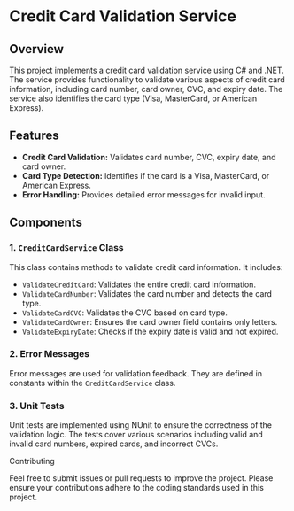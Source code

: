 # Credit Card Validation Service

## Overview

This project implements a credit card validation service using C# and .NET. The service provides functionality to validate various aspects of credit card information, including card number, card owner, CVC, and expiry date. The service also identifies the card type (Visa, MasterCard, or American Express).

## Features

- **Credit Card Validation:** Validates card number, CVC, expiry date, and card owner.
- **Card Type Detection:** Identifies if the card is a Visa, MasterCard, or American Express.
- **Error Handling:** Provides detailed error messages for invalid input.

## Components

### 1. `CreditCardService` Class

This class contains methods to validate credit card information. It includes:
- `ValidateCreditCard`: Validates the entire credit card information.
- `ValidateCardNumber`: Validates the card number and detects the card type.
- `ValidateCardCVC`: Validates the CVC based on card type.
- `ValidateCardOwner`: Ensures the card owner field contains only letters.
- `ValidateExpiryDate`: Checks if the expiry date is valid and not expired.

### 2. Error Messages

Error messages are used for validation feedback. They are defined in constants within the `CreditCardService` class.

### 3. Unit Tests

Unit tests are implemented using NUnit to ensure the correctness of the validation logic. The tests cover various scenarios including valid and invalid card numbers, expired cards, and incorrect CVCs.


Contributing

Feel free to submit issues or pull requests to improve the project. Please ensure your contributions adhere to the coding standards used in this project.
